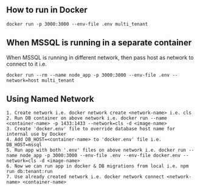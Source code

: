 ## How to run in Docker

```
docker run -p 3000:3000 --env-file .env multi_tenant
```

## When MSSQL is running in a separate container

When MSSQL is running in different network, then pass host as network to connect to it i.e.

```
docker run --rm --name node_app -p 3000:3000 --env-file .env --network=host multi_tenant
```

## Using Named Network

```
1. Create network i.e. docker network create <network-name> i.e. cls
2. Run DB container on above network i.e. docker run --name <container-name> -p 1433:1433 --network=cls -d <image-name>
3. Create 'docker.env' file to override database host name for internal use by Docker
4. Add DB_HOST=<container-name> to 'docker.env' file i.e. DB_HOST=mssql
5. Run app with both '.env' files on above network i.e. docker run --name node_app -p 3000:3000 --env-file .env --env-file docker.env --network=cls -d <image-name>
6. Now we can run app in docker & DB migrations from local i.e. npm run db:tenant:run
7. Use already created network i.e. docker network connect <network-name> <container-name>
```
